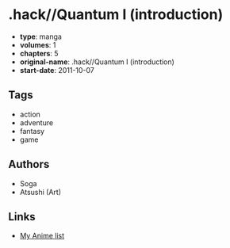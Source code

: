 # .hack//Quantum I (introduction)

-   **type**: manga
-   **volumes**: 1
-   **chapters**: 5
-   **original-name**: .hack//Quantum I (introduction)
-   **start-date**: 2011-10-07

## Tags

-   action
-   adventure
-   fantasy
-   game

## Authors

-   Soga
-   Atsushi (Art)

## Links

-   [My Anime list](https://myanimelist.net/manga/57365/hack__Quantum_I_introduction)
